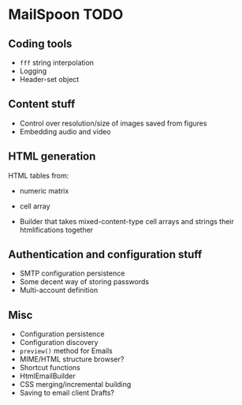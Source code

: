 # MailSpoon TODO

## Coding tools

* `fff` string interpolation
* Logging
* Header-set object

## Content stuff

* Control over resolution/size of images saved from figures
* Embedding audio and video

## HTML generation

HTML tables from:

* numeric matrix
* cell array

* Builder that takes mixed-content-type cell arrays and strings their htmlifications together

## Authentication and configuration stuff

* SMTP configuration persistence
* Some decent way of storing passwords
* Multi-account definition

## Misc

* Configuration persistence
* Configuration discovery
* `preview()` method for Emails
* MIME/HTML structure browser?
* Shortcut functions
* HtmlEmailBuilder
* CSS merging/incremental building
* Saving to email client Drafts?
